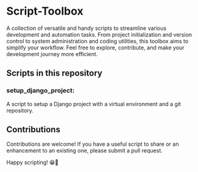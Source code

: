 # Script-Toolbox

A collection of versatile and handy scripts to streamline various development and automation tasks. From project initialization and version control to system administration and coding utilities, this toolbox aims to simplify your workflow. Feel free to explore, contribute, and make your development journey more efficient.

## Scripts in this repository
### setup_django_project:  
A script to setup a Django project with a virtual environment and a git repository.

## Contributions
Contributions are welcome! If you have a useful script to share or an enhancement to an existing one, please submit a pull request.

Happy scripting! 😁👋